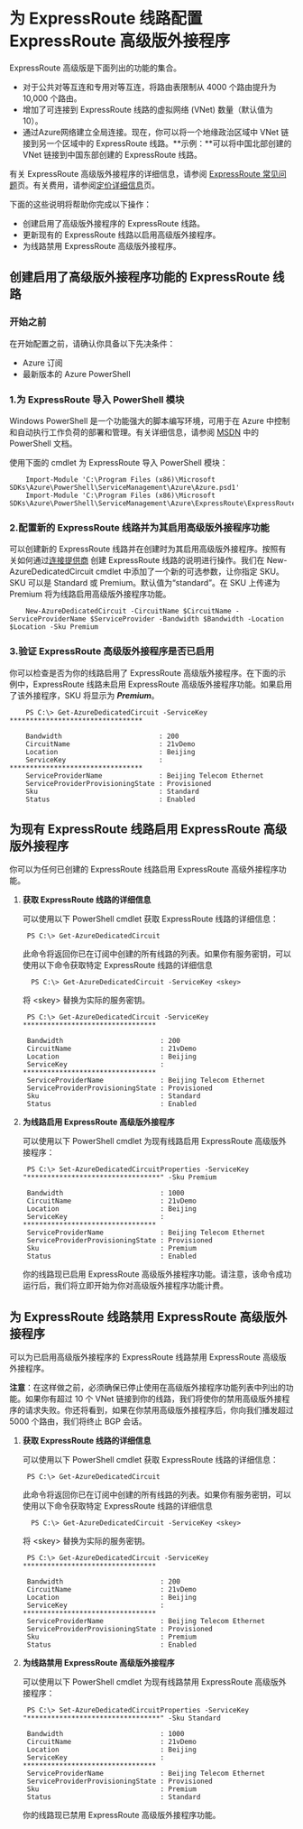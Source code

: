 <properties 
   pageTitle="如何启用或禁用 ExpressRoute 高级版外接程序 |Windows Azure"
   description="如何为 ExpressRoute 线路启用或禁用 ExpressRoute 高级版外接程序。ExpressRoute 高级版允许你为公共和私有对等互连添加最多 10,000 个路由，并最多向 ExpressRoute 线路添加 10 个虚拟网络。你还可以将一个区域中的虚拟网络链接到另一个区域中的 ExpressRoute 线路。"
   services="expressroute"
   documentationCenter="na"
   authors="cherylmc"
   manager="jdial"
   editor="tysonn" />
<tags 
   ms.service="expressroute"
   ms.date="06/02/2015"
   wacn.date="11/02/2015" />

# 为 ExpressRoute 线路配置 ExpressRoute 高级版外接程序

ExpressRoute 高级版是下面列出的功能的集合。

 - 对于公共对等互连和专用对等互连，将路由表限制从 4000 个路由提升为 10,000 个路由。
 - 增加了可连接到 ExpressRoute 线路的虚拟网络 (VNet) 数量（默认值为 10）。 
 - 通过Azure网络建立全局连接。现在，你可以将一个地缘政治区域中 VNet 链接到另一个区域中的 ExpressRoute 线路。**示例：**可以将中国北部创建的 VNet 链接到中国东部创建的 ExpressRoute 线路。

有关 ExpressRoute 高级版外接程序的详细信息，请参阅 [ExpressRoute 常见问题](/documentation/articles/expressroute-faqs)页。有关费用，请参阅[定价详细信息](/home/features/expressroute/#price)页。

下面的这些说明将帮助你完成以下操作：

- 创建启用了高级版外接程序的 ExpressRoute 线路。
- 更新现有的 ExpressRoute 线路以启用高级版外接程序。
- 为线路禁用 ExpressRoute 高级版外接程序。


## 创建启用了高级版外接程序功能的 ExpressRoute 线路

###  开始之前

在开始配置之前，请确认你具备以下先决条件：

- Azure 订阅
- 最新版本的 Azure PowerShell

###  1.为 ExpressRoute 导入 PowerShell 模块

Windows PowerShell 是一个功能强大的脚本编写环境，可用于在 Azure 中控制和自动执行工作负荷的部署和管理。有关详细信息，请参阅 [MSDN](https://msdn.microsoft.com/zh-cn/library/azure/jj156055.aspx) 中的 PowerShell 文档。

使用下面的 cmdlet 为 ExpressRoute 导入 PowerShell 模块：


	    Import-Module 'C:\Program Files (x86)\Microsoft SDKs\Azure\PowerShell\ServiceManagement\Azure\Azure.psd1'
	    Import-Module 'C:\Program Files (x86)\Microsoft SDKs\Azure\PowerShell\ServiceManagement\Azure\ExpressRoute\ExpressRoute.psd1'


### 2.配置新的 ExpressRoute 线路并为其启用高级版外接程序功能

可以创建新的 ExpressRoute 线路并在创建时为其启用高级版外接程序。按照有关如何通过[连接提供商](/documentation/articles/expressroute-configuring-exps) 创建 ExpressRoute 线路的说明进行操作。我们在 New-AzureDedicatedCircuit cmdlet 中添加了一个新的可选参数，让你指定 SKU。SKU 可以是 Standard 或 Premium。默认值为“standard”。在 SKU 上传递为 Premium 将为线路启用高级版外接程序功能。


		New-AzureDedicatedCircuit -CircuitName $CircuitName -ServiceProviderName $ServiceProvider -Bandwidth $Bandwidth -Location $Location -Sku Premium


### 3.验证 ExpressRoute 高级版外接程序是否已启用
你可以检查是否为你的线路启用了 ExpressRoute 高级版外接程序。在下面的示例中，ExpressRoute 线路未启用 ExpressRoute 高级版外接程序功能。如果启用了该外接程序，SKU 将显示为 ***Premium***。

		PS C:\> Get-AzureDedicatedCircuit -ServiceKey *********************************

		Bandwidth                        : 200
		CircuitName                      : 21vDemo
		Location                         : Beijing
		ServiceKey                       : *********************************
		ServiceProviderName              : Beijing Telecom Ethernet
		ServiceProviderProvisioningState : Provisioned
		Sku                              : Standard
		Status                           : Enabled




## 为现有 ExpressRoute 线路启用 ExpressRoute 高级版外接程序
你可以为任何已创建的 ExpressRoute 线路启用 ExpressRoute 高级外接程序功能。


1. **获取 ExpressRoute 线路的详细信息**

	可以使用以下 PowerShell cmdlet 获取 ExpressRoute 线路的详细信息：
		

    	PS C:\> Get-AzureDedicatedCircuit
	
	此命令将返回你已在订阅中创建的所有线路的列表。如果你有服务密钥，可以使用以下命令获取特定 ExpressRoute 线路的详细信息

		 PS C:\> Get-AzureDedicatedCircuit -ServiceKey <skey>

	将 <skey\> 替换为实际的服务密钥。
	
		PS C:\> Get-AzureDedicatedCircuit -ServiceKey *********************************

		Bandwidth                        : 200
		CircuitName                      : 21vDemo
		Location                         : Beijing
		ServiceKey                       : *********************************
		ServiceProviderName              : Beijing Telecom Ethernet
		ServiceProviderProvisioningState : Provisioned
		Sku                              : Standard
		Status                           : Enabled


2. **为线路启用 ExpressRoute 高级版外接程序**


	可以使用以下 PowerShell cmdlet 为现有线路启用 ExpressRoute 高级版外接程序：
	
		PS C:\> Set-AzureDedicatedCircuitProperties -ServiceKey "*********************************" -Sku Premium
		
		Bandwidth                        : 1000
		CircuitName                      : 21vDemo
		Location                         : Beijing
		ServiceKey                       : *********************************
		ServiceProviderName              : Beijing Telecom Ethernet
		ServiceProviderProvisioningState : Provisioned
		Sku                              : Premium
		Status                           : Enabled

	你的线路现已启用 ExpressRoute 高级版外接程序功能。请注意，该命令成功运行后，我们将立即开始为你对高级版外接程序功能计费。


## 为 ExpressRoute 线路禁用 ExpressRoute 高级版外接程序

可以为已启用高级版外接程序的 ExpressRoute 线路禁用 ExpressRoute 高级版外接程序。

**注意**：在这样做之前，必须确保已停止使用在高级版外接程序功能列表中列出的功能。如果你有超过 10 个 VNet 链接到你的线路，我们将使你的禁用高级版外接程序的请求失败。你还将看到，如果在你禁用高级版外接程序后，你向我们播发超过 5000 个路由，我们将终止 BGP 会话。

1. **获取 ExpressRoute 线路的详细信息**

	可以使用以下 PowerShell cmdlet 获取 ExpressRoute 线路的详细信息：
		

    	PS C:\> Get-AzureDedicatedCircuit
	
	此命令将返回你已在订阅中创建的所有线路的列表。如果你有服务密钥，可以使用以下命令获取特定 ExpressRoute 线路的详细信息

		 PS C:\> Get-AzureDedicatedCircuit -ServiceKey <skey>

	将 <skey\> 替换为实际的服务密钥。
	
		PS C:\> Get-AzureDedicatedCircuit -ServiceKey *********************************

		Bandwidth                        : 200
		CircuitName                      : 21vDemo
		Location                         : Beijing
		ServiceKey                       : *********************************
		ServiceProviderName              : Beijing Telecom Ethernet
		ServiceProviderProvisioningState : Provisioned
		Sku                              : Premium
		Status                           : Enabled


3. **为线路禁用 ExpressRoute 高级版外接程序**


	可以使用以下 PowerShell cmdlet 为现有线路禁用 ExpressRoute 高级版外接程序：
	
		PS C:\> Set-AzureDedicatedCircuitProperties -ServiceKey "*********************************" -Sku Standard
		
		Bandwidth                        : 1000
		CircuitName                      : 21vDemo
		Location                         : Beijing
		ServiceKey                       : *********************************
		ServiceProviderName              : Beijing Telecom Ethernet
		ServiceProviderProvisioningState : Provisioned
		Sku                              : Premium
		Status                           : Standard

	你的线路现已禁用 ExpressRoute 高级版外接程序功能。


 

<!---HONumber=69-->